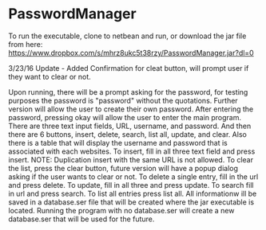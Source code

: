 # PasswordManager
To run the executable, clone to netbean and run, or download the jar file from here:
https://www.dropbox.com/s/mhrz8ukc5t38rzy/PasswordManager.jar?dl=0

3/23/16 Update - Added Confirmation for cleat button, will prompt user if they want to clear or not.


Upon running, there will be a prompt asking for the password, for testing purposes the password is "password" without the quotations. Further version will allow the user to create their own password. After entering the password, pressing okay will allow the user to enter the main program. There are three text input fields, URL, username, and password. And then there are 6 buttons, insert, delete, search, list all, update, and clear. Also there is a table that will display the username and password that is associated with each websites. To insert, fill in all three text field and press insert. NOTE: Duplication insert with the same URL is not allowed. To clear the list, press the clear button, future version will have a popup dialog asking if the user wants to clear or not. To delete a single entry, fill in the url and press delete. To update, fill in all three and press update. To search fill in url and press search. To list all entries press list all. All informationw ill be saved in a database.ser file that will be created where the jar executable is located. Running the program with no database.ser will create a new database.ser that will be used for the future.
